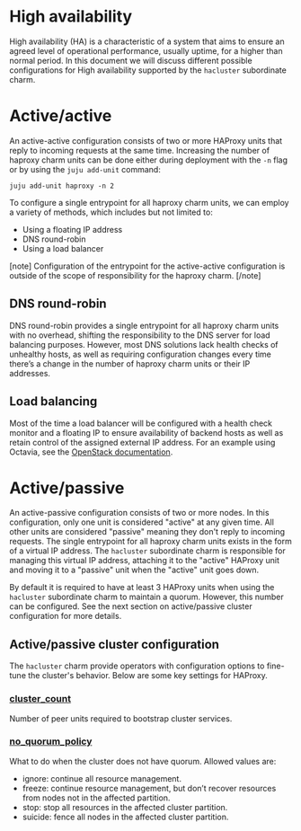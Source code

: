 # High availability
High availability (HA) is a characteristic of a system that aims to ensure an agreed level of operational performance, usually uptime, for a higher than normal period. In this document we will discuss different possible configurations for High availability supported by the `hacluster` subordinate charm.

# Active/active
An active-active configuration consists of two or more HAProxy units that reply to incoming requests at the same time. Increasing the number of haproxy charm units can be done either during deployment with the `-n` flag or by using the `juju add-unit` command: 
```
juju add-unit haproxy -n 2
```

To configure a single entrypoint for all haproxy charm units, we can employ a variety of methods, which includes but not limited to:
* Using a floating IP address
* DNS round-robin
* Using a load balancer

[note]
Configuration of the entrypoint for the active-active configuration is outside of the scope of responsibility for the haproxy charm.
[/note]

## DNS round-robin
DNS round-robin provides a single entrypoint for all haproxy charm units with no overhead, shifting the responsibility to the DNS server for load balancing purposes. However, most DNS solutions lack health checks of unhealthy hosts, as well as requiring configuration changes every time there’s a change in the number of haproxy charm units or their IP addresses.

## Load balancing
Most of the time a load balancer will be configured with a health check monitor and a floating IP to ensure availability of backend hosts as well as retain control of the assigned external IP address. For an example using Octavia, see the [OpenStack documentation](https://docs.openstack.org/octavia/stein/user/guides/basic-cookbook.html#basic-lb-with-hm-and-fip).


# Active/passive
An active-passive configuration consists of two or more nodes. In this configuration, only one unit is considered "active" at any given time. All other units are considered "passive" meaning they don't reply to incoming requests. The single entrypoint for all haproxy charm units exists in the form of a virtual IP address. The `hacluster` subordinate charm is responsible for managing this virtual IP address, attaching it to the "active" HAProxy unit and moving it to a "passive" unit when the "active" unit goes down.

By default it is required to have at least 3 HAProxy units when using the `hacluster` subordinate charm to maintain a quorum. However, this number can be configured. See the next section on active/passive cluster configuration for more details.

## Active/passive cluster configuration
The `hacluster` charm provide operators with configuration options to fine-tune the cluster's behavior. Below are some key settings for HAProxy.

### [cluster_count](https://opendev.org/openstack/charm-hacluster/src/commit/2449932bf7c618fda4fa412228a133688db13b02/config.yaml#L125)
Number of peer units required to bootstrap cluster services.

### [no_quorum_policy](https://opendev.org/openstack/charm-hacluster/src/commit/2449932bf7c618fda4fa412228a133688db13b02/config.yaml#L221)
What to do when the cluster does not have quorum. Allowed values are:
* ignore: continue all resource management.
* freeze: continue resource management, but don’t recover resources from nodes not in the affected partition.
* stop: stop all resources in the affected cluster partition.
* suicide: fence all nodes in the affected cluster partition.
